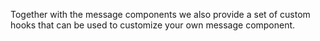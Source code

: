 Together with the message components we also provide a set of custom hooks that can be used to customize your own
message component.
